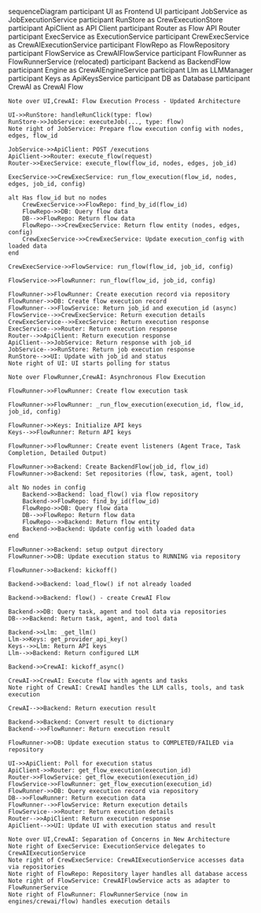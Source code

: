 sequenceDiagram
    participant UI as Frontend UI
    participant JobService as JobExecutionService
    participant RunStore as CrewExecutionStore
    participant ApiClient as API Client
    participant Router as Flow API Router
    participant ExecService as ExecutionService
    participant CrewExecService as CrewAIExecutionService
    participant FlowRepo as FlowRepository
    participant FlowService as CrewAIFlowService
    participant FlowRunner as FlowRunnerService (relocated)
    participant Backend as BackendFlow
    participant Engine as CrewAIEngineService
    participant Llm as LLMManager
    participant Keys as ApiKeysService
    participant DB as Database
    participant CrewAI as CrewAI Flow

    Note over UI,CrewAI: Flow Execution Process - Updated Architecture

    UI->>RunStore: handleRunClick(type: flow)
    RunStore->>JobService: executeJob(..., type: flow)
    Note right of JobService: Prepare flow execution config with nodes, edges, flow_id

    JobService->>ApiClient: POST /executions
    ApiClient->>Router: execute_flow(request)
    Router->>ExecService: execute_flow(flow_id, nodes, edges, job_id)
    
    ExecService->>CrewExecService: run_flow_execution(flow_id, nodes, edges, job_id, config)
    
    alt Has flow_id but no nodes
        CrewExecService->>FlowRepo: find_by_id(flow_id)
        FlowRepo->>DB: Query flow data
        DB-->>FlowRepo: Return flow data
        FlowRepo-->>CrewExecService: Return flow entity (nodes, edges, config)
        CrewExecService->>CrewExecService: Update execution_config with loaded data
    end
    
    CrewExecService->>FlowService: run_flow(flow_id, job_id, config)
    
    FlowService->>FlowRunner: run_flow(flow_id, job_id, config)
    
    FlowRunner->>FlowRunner: Create execution record via repository
    FlowRunner->>DB: Create flow execution record
    FlowRunner-->>FlowService: Return job_id and execution_id (async)
    FlowService-->>CrewExecService: Return execution details
    CrewExecService-->>ExecService: Return execution response
    ExecService-->>Router: Return execution response
    Router-->>ApiClient: Return execution response
    ApiClient-->>JobService: Return response with job_id
    JobService-->>RunStore: Return job execution response
    RunStore-->>UI: Update with job_id and status
    Note right of UI: UI starts polling for status

    Note over FlowRunner,CrewAI: Asynchronous Flow Execution

    FlowRunner->>FlowRunner: Create flow execution task
    
    FlowRunner->>FlowRunner: _run_flow_execution(execution_id, flow_id, job_id, config)
    
    FlowRunner->>Keys: Initialize API keys
    Keys-->>FlowRunner: Return API keys
    
    FlowRunner->>FlowRunner: Create event listeners (Agent Trace, Task Completion, Detailed Output)
    
    FlowRunner->>Backend: Create BackendFlow(job_id, flow_id)
    FlowRunner->>Backend: Set repositories (flow, task, agent, tool)
    
    alt No nodes in config
        Backend->>Backend: load_flow() via flow repository
        Backend->>FlowRepo: find_by_id(flow_id)
        FlowRepo->>DB: Query flow data
        DB-->>FlowRepo: Return flow data
        FlowRepo-->>Backend: Return flow entity
        Backend->>Backend: Update config with loaded data
    end
    
    FlowRunner->>Backend: setup output directory
    FlowRunner->>DB: Update execution status to RUNNING via repository
    
    FlowRunner->>Backend: kickoff()
    
    Backend->>Backend: load_flow() if not already loaded

    Backend->>Backend: flow() - create CrewAI Flow
    
    Backend->>DB: Query task, agent and tool data via repositories
    DB-->>Backend: Return task, agent, and tool data
    
    Backend->>Llm: _get_llm()
    Llm->>Keys: get_provider_api_key()
    Keys-->>Llm: Return API keys
    Llm-->>Backend: Return configured LLM

    Backend->>CrewAI: kickoff_async()
    
    CrewAI->>CrewAI: Execute flow with agents and tasks
    Note right of CrewAI: CrewAI handles the LLM calls, tools, and task execution
    
    CrewAI-->>Backend: Return execution result
    
    Backend->>Backend: Convert result to dictionary
    Backend-->>FlowRunner: Return execution result
    
    FlowRunner->>DB: Update execution status to COMPLETED/FAILED via repository
    
    UI->>ApiClient: Poll for execution status
    ApiClient->>Router: get_flow_execution(execution_id)
    Router->>FlowService: get_flow_execution(execution_id)
    FlowService->>FlowRunner: get_flow_execution(execution_id)
    FlowRunner->>DB: Query execution record via repository
    DB-->>FlowRunner: Return execution data
    FlowRunner-->>FlowService: Return execution details
    FlowService-->>Router: Return execution details
    Router-->>ApiClient: Return execution response
    ApiClient-->>UI: Update UI with execution status and result

    Note over UI,CrewAI: Separation of Concerns in New Architecture
    Note right of ExecService: ExecutionService delegates to CrewAIExecutionService
    Note right of CrewExecService: CrewAIExecutionService accesses data via repositories
    Note right of FlowRepo: Repository layer handles all database access
    Note right of FlowService: CrewAIFlowService acts as adapter to FlowRunnerService
    Note right of FlowRunner: FlowRunnerService (now in engines/crewai/flow) handles execution details